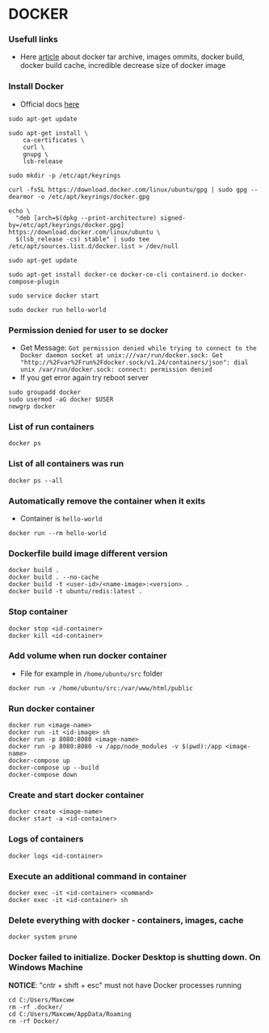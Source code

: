 # DOCKER

### Usefull links
* Here [article](https://dev.to/waji97/docker-image-management-3558) 
about docker tar archive, 
images ommits, 
docker build, 
docker build cache,
incredible decrease size of docker image

### Install Docker
* Official docs [here](https://docs.docker.com/engine/install/ubuntu/)
```shell
sudo apt-get update

sudo apt-get install \
    ca-certificates \
    curl \
    gnupg \
    lsb-release

sudo mkdir -p /etc/apt/keyrings

curl -fsSL https://download.docker.com/linux/ubuntu/gpg | sudo gpg --dearmor -o /etc/apt/keyrings/docker.gpg

echo \
  "deb [arch=$(dpkg --print-architecture) signed-by=/etc/apt/keyrings/docker.gpg] https://download.docker.com/linux/ubuntu \
  $(lsb_release -cs) stable" | sudo tee /etc/apt/sources.list.d/docker.list > /dev/null
  
sudo apt-get update

sudo apt-get install docker-ce docker-ce-cli containerd.io docker-compose-plugin

sudo service docker start

sudo docker run hello-world
```

### Permission denied for user to se docker
* Get Message: `Got permission denied while trying to connect to the Docker daemon socket at unix:///var/run/docker.sock: Get "http://%2Fvar%2Frun%2Fdocker.sock/v1.24/containers/json": dial unix /var/run/docker.sock: connect: permission denied`
* If you get error again try reboot server
```shell
sudo groupadd docker
sudo usermod -aG docker $USER
newgrp docker
```

### List of run containers
```shell
docker ps
```

### List of all containers was run
```shell
docker ps --all
```

### Automatically remove the container when it exits
* Container is `hello-world`
```shell
docker run --rm hello-world
```

### Dockerfile build image different version
```shell
docker build .
docker build . --no-cache
docker build -t <user-id>/<name-image>:<version> .
docker build -t ubuntu/redis:latest .
```

### Stop container
```shell
docker stop <id-container>
docker kill <id-container>
```

### Add volume when run docker container
* File for example in `/home/ubuntu/src` folder 
```shell
docker run -v /home/ubuntu/src:/var/www/html/public
```

### Run docker container
```shell
docker run <image-name>
docker run -it <id-image> sh
docker run -p 8080:8080 <image-name>
docker run -p 8080:8080 -v /app/node_modules -v $(pwd):/app <image-name>
docker-compose up
docker-compose up --build
docker-compose down
```

### Create and start docker container
```shell
docker create <image-name>
docker start -a <id-container>
```

### Logs of containers
```shell
docker logs <id-container>
```

### Execute an additional command in container
```shell
docker exec -it <id-container> <command>
docker exec -it <id-container> sh
```

### Delete everything with docker - containers, images, cache
```shell
docker system prune
```

### Docker failed to initialize. Docker Desktop is shutting down. On Windows Machine
**NOTICE**: "cntr + shift + esc" must not have Docker processes running
```shell
cd C:/Users/Максим
rm -rf .docker/
cd C:/Users/Максим/AppData/Roaming
rm -rf Docker/
```
